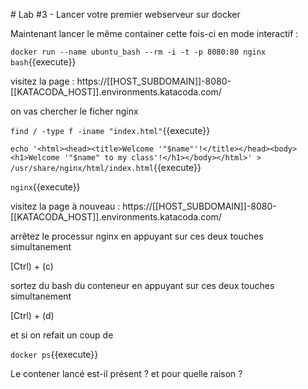 # Lab #3 - Lancer votre premier webserveur sur docker

Maintenant lancer le même container cette fois-ci en mode interactif :

`docker run --name ubuntu_bash --rm -i -t -p 8080:80 nginx bash`{{execute}}

visitez la page : https://[[HOST_SUBDOMAIN]]-8080-[[KATACODA_HOST]].environments.katacoda.com/

on vas chercher le ficher nginx

`find / -type f -iname "index.html"`{{execute}}

`echo '<html><head><title>Welcome '"$name"'!</title></head><body><h1>Welcome '"$name" to my class'!</h1></body></html>' > /usr/share/nginx/html/index.html`{{execute}}

`nginx`{{execute}}

visitez la page à nouveau : https://[[HOST_SUBDOMAIN]]-8080-[[KATACODA_HOST]].environments.katacoda.com/

arrêtez le processur nginx en appuyant sur ces deux touches simultanement

[Ctrl) + (c)

sortez du bash du conteneur en appuyant sur ces deux touches simultanement

[Ctrl) + (d)

et si on refait un coup de

`docker ps`{{execute}}

Le contener lancé est-il présent ? et pour quelle raison ?
